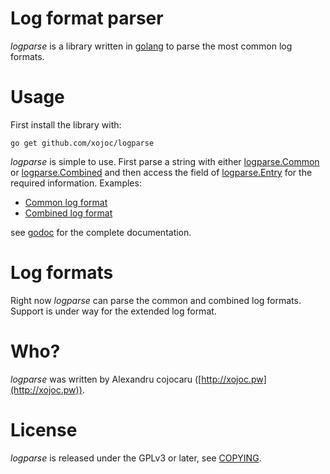 # Log format parser
*logparse* is a library written in [golang](http://golang.org) to parse the most common log formats.

# Usage
First install the library with:
```
go get github.com/xojoc/logparse
```
*logparse* is simple to use. First parse a string with either [logparse.Common](http://godoc.org/github.com/xojoc/logparse#Common) or [logparse.Combined](http://godoc.org/github.com/xojoc/logparse#Combined) and then access the field of [logparse.Entry](http://godoc.org/github.com/xojoc/logparse#Entry) for the required information. Examples:
 * [Common log format](http://godoc.org/github.com/xojoc/logparse#example-Common)
 * [Combined log format](http://godoc.org/github.com/xojoc/logparse#example-Combined)

see [godoc](http://godoc.org/github.com/xojoc/logparse) for the complete documentation.

# Log formats
Right now *logparse* can parse the common and combined log formats. Support is under way for the extended log format.

# Who?
*logparse* was written by Alexandru cojocaru ([http://xojoc.pw](http://xojoc.pw)).

# License
*logparse* is released under the GPLv3 or later, see [COPYING](COPYING).